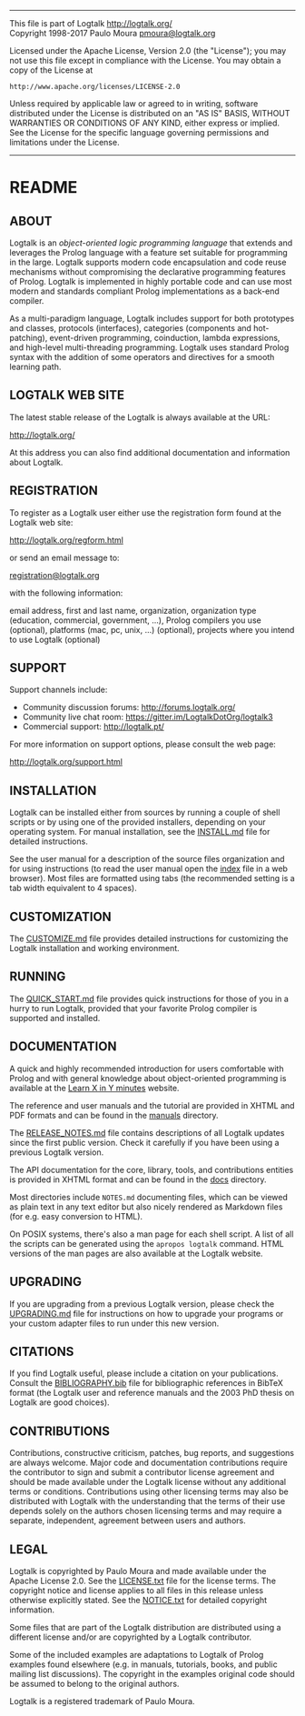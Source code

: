 ________________________________________________________________________

This file is part of Logtalk <http://logtalk.org/>  
Copyright 1998-2017 Paulo Moura <pmoura@logtalk.org>

Licensed under the Apache License, Version 2.0 (the "License");
you may not use this file except in compliance with the License.
You may obtain a copy of the License at

    http://www.apache.org/licenses/LICENSE-2.0

Unless required by applicable law or agreed to in writing, software
distributed under the License is distributed on an "AS IS" BASIS,
WITHOUT WARRANTIES OR CONDITIONS OF ANY KIND, either express or implied.
See the License for the specific language governing permissions and
limitations under the License.
________________________________________________________________________


README
======


ABOUT
-----

Logtalk is an *object-oriented logic programming language* that extends and
leverages the Prolog language with a feature set suitable for programming
in the large. Logtalk supports modern code encapsulation and code reuse
mechanisms without compromising the declarative programming features of
Prolog. Logtalk is implemented in highly portable code and can use most
modern and standards compliant Prolog implementations as a back-end compiler.

As a multi-paradigm language, Logtalk includes support for both prototypes
and classes, protocols (interfaces), categories (components and hot-patching),
event-driven programming, coinduction, lambda expressions, and high-level
multi-threading programming. Logtalk uses standard Prolog syntax with the
addition of some operators and directives for a smooth learning path.


LOGTALK WEB SITE
----------------

The latest stable release of the Logtalk is always available at the URL:

<http://logtalk.org/>

At this address you can also find additional documentation and information
about Logtalk.


REGISTRATION
------------

To register as a Logtalk user either use the registration form found at
the Logtalk web site:

<http://logtalk.org/regform.html>

or send an email message to:

<registration@logtalk.org>

with the following information:

email address, first and last name, organization, organization type
(education, commercial, government, ...), Prolog compilers you use
(optional), platforms (mac, pc, unix, ...) (optional), projects where
you intend to use Logtalk (optional)


SUPPORT
-------

Support channels include:

* Community discussion forums: <http://forums.logtalk.org/>
* Community live chat room: <https://gitter.im/LogtalkDotOrg/logtalk3>
* Commercial support: <http://logtalk.pt/>

For more information on support options, please consult the web page:

<http://logtalk.org/support.html>


INSTALLATION
------------

Logtalk can be installed either from sources by running a couple of shell
scripts  or by using one of the provided installers, depending on your
operating system. For manual installation, see the [INSTALL.md](INSTALL.md)
file for detailed instructions.

See the user manual for a description of the source files organization
and for using instructions (to read the user manual open the
[index](manuals/index.html) file in a web browser). Most files are
formatted using tabs (the recommended setting is a tab width equivalent
to 4 spaces).


CUSTOMIZATION
-------------

The [CUSTOMIZE.md](CUSTOMIZE.md) file provides detailed instructions for
customizing the Logtalk installation and working environment.


RUNNING
-------

The [QUICK_START.md](QUICK_START.md) file provides quick instructions for
those of you in a hurry to run Logtalk, provided that your favorite Prolog
compiler is supported and installed.


DOCUMENTATION
-------------

A quick and highly recommended introduction for users comfortable with Prolog
and with general knowledge about object-oriented programming is available at
the [Learn X in Y minutes](https://learnxinyminutes.com/docs/logtalk/) website.

The reference and user manuals and the tutorial are provided in XHTML and
PDF formats and can be found in the [manuals](manuals/) directory.

The [RELEASE_NOTES.md](RELEASE_NOTES.md) file contains descriptions of all
Logtalk updates since the first public version. Check it carefully if you
have been using a previous Logtalk version.

The API documentation for the core, library, tools, and contributions entities
is provided in XHTML format and can be found in the [docs](docs/) directory.

Most directories include `NOTES.md` documenting files, which can be viewed
as plain text in any text editor but also nicely rendered as Markdown files
(for e.g. easy conversion to HTML).

On POSIX systems, there's also a man page for each shell script. A list of
all the scripts can be generated using the `apropos logtalk` command. HTML
versions of the man pages are also available at the Logtalk website.


UPGRADING
---------

If you are upgrading from a previous Logtalk version, please check the
[UPGRADING.md](UPGRADING.md) file for instructions on how to upgrade your
programs or your custom adapter files to run under this new version.


CITATIONS
---------

If you find Logtalk useful, please include a citation on your publications.
Consult the [BIBLIOGRAPHY.bib](BIBLIOGRAPHY.bib) file for bibliographic
references in BibTeX format (the Logtalk user and reference manuals and the
2003 PhD thesis on Logtalk are good choices).


CONTRIBUTIONS
-------------

Contributions, constructive criticism, patches, bug reports, and suggestions
are always welcome. Major code and documentation contributions require the
contributor to sign and submit a contributor license agreement and should
be made available under the Logtalk license without any additional terms or
conditions. Contributions using other licensing terms may also be distributed
with Logtalk with the understanding that the terms of their use depends solely
on the authors chosen licensing terms and may require a separate, independent,
agreement between users and authors.


LEGAL
-----

Logtalk is copyrighted by Paulo Moura and made available under the Apache
License 2.0. See the [LICENSE.txt](LICENSE.txt) file for the license terms.
The copyright notice and license applies to all files in this release unless
otherwise explicitly stated. See the [NOTICE.txt](NOTICE.txt) for detailed
copyright information.

Some files that are part of the Logtalk distribution are distributed using
a different license and/or are copyrighted by a Logtalk contributor.

Some of the included examples are adaptations to Logtalk of Prolog examples
found elsewhere (e.g. in manuals, tutorials, books, and public mailing list
discussions). The copyright in the examples original code should be assumed
to belong to the original authors.

Logtalk is a registered trademark of Paulo Moura.
